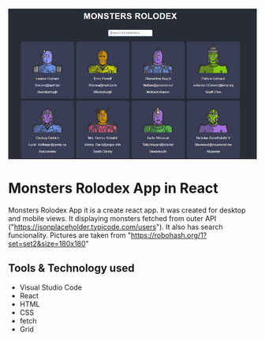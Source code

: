 ![Monsters Rolodex](src/img/github-main.png)
# Monsters Rolodex App in React

Monsters Rolodex App it is a create react app. It was created for desktop and mobile views. It displaying monsters
fetched from outer API ("https://jsonplaceholder.typicode.com/users"). It also has search funcionality. Pictures are
taken from "https://robohash.org/1?set=set2&size=180x180"

## Tools & Technology used

- Visual Studio Code
- React
- HTML
- CSS
- fetch
- Grid
